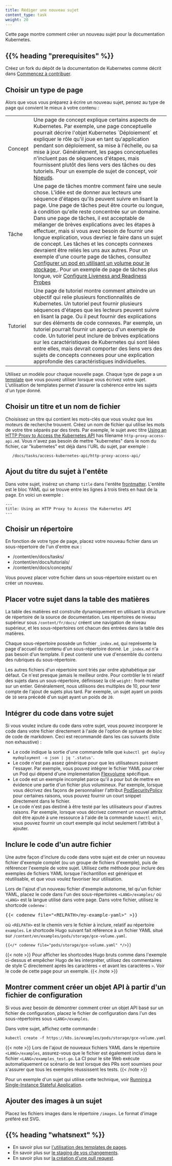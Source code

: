 ```yaml
---
title: Rédiger une nouveau sujet
content_type: task
weight: 20
---
```


<!-- overview -->
Cette page montre comment créer un nouveau sujet pour la documentation Kubernetes.


## {{% heading "prerequisites" %}}

Créez un fork du dépôt de la documentation de Kubernetes comme décrit dans [Commencez à contribuer](/fr/docs/contribute/start/).


<!-- steps -->

## Choisir un type de page

Alors que vous vous préparez à écrire un nouveau sujet, pensez au type de page qui convient le mieux à votre contenu :

<table>

  <tr>
    <td>Concept</td>
    <td>Une page de concept explique certains aspects de Kubernetes. Par exemple, une page conceptuelle pourrait décrire l'objet Kubernetes `Déploiement` et expliquer le rôle qu'il joue en tant qu'application pendant son déploiement, sa mise à l'échelle, ou sa mise à jour. Généralement, les pages conceptuelles n'incluent pas de séquences d'étapes, mais fournissent plutôt des liens vers des tâches ou des tutoriels. Pour un exemple de sujet de concept, voir <a href="/fr/docs/concepts/architecture/nodes/">Noeuds</a>.</td>
  </tr>

  <tr>
    <td>Tâche</td>
    <td>Une page de tâches montre comment faire une seule chose. L'idée est de donner aux lecteurs une séquence d'étapes qu'ils peuvent suivre en lisant la page. Une page de tâches peut être courte ou longue, à condition qu'elle reste concentrée sur un domaine. Dans une page de tâches, il est acceptable de mélanger de brèves explications avec les étapes à effectuer, mais si vous avez besoin de fournir une longue explication, vous devriez le faire dans un sujet de concept. Les tâches et les concepts connexes devraient être reliés les uns aux autres. Pour un exemple d'une courte page de tâches, consultez <a href="/fr/docs/tasks/configure-pod-container/configure-volume-storage/">Configurer un pod en utilisant un volume pour le stockage
</a>. Pour un exemple de page de tâches plus longue, voir <a href="/docs/tasks/configure-pod-container/configure-liveness-readiness-probes/">Configure Liveness and Readiness Probes</a></td>
  </tr>

  <tr>
    <td>Tutoriel</td>
    <td>Une page de tutoriel montre comment atteindre un objectif qui relie plusieurs fonctionnalités de Kubernetes. Un tutoriel peut fournir plusieurs séquences d'étapes que les lecteurs peuvent suivre en lisant la page. Ou il peut fournir des explications sur des éléments de code connexes. Par exemple, un tutoriel pourrait fournir un aperçu d'un exemple de code. Un tutoriel peut inclure de brèves explications sur les caractéristiques de Kubernetes qui sont liées entre elles, mais devrait comporter des liens vers des sujets de concepts connexes pour une explication approfondie des caractéristiques individuelles.</td>
  </tr>

</table>

Utilisez un modèle pour chaque nouvelle page.
Chaque type de page a un [template](/docs/contribute/style/page-templates/) que vous pouvez utiliser lorsque vous écrivez votre sujet.
L'utilisation de templates permet d'assurer la cohérence entre les sujets d'un type donné.

## Choisir un titre et un nom de fichier

Choisissez un titre qui contient les mots-clés que vous voulez que les moteurs de recherche trouvent.
Créez un nom de fichier qui utilise les mots de votre titre séparés par des tirets.
Par exemple, le sujet avec titre [Using an HTTP Proxy to Access the Kubernetes API](/docs/tasks/access-kubernetes-api/http-proxy-access-api/) has filename `http-proxy-access-api.md`.
Vous n'avez pas besoin de mettre "kubernetes" dans le nom du fichier, car "kubernetes" est déjà dans l'URL du sujet, par exemple :

       /docs/tasks/access-kubernetes-api/http-proxy-access-api/

## Ajout du titre du sujet à l'entête

Dans votre sujet, insérez un champ `title` dans l'entête [frontmatter](https://jekyllrb.com/docs/frontmatter/).
L'entête est le bloc YAML qui se trouve entre les lignes à trois tirets en haut de la page.
En voici un exemple :

    ---
    title: Using an HTTP Proxy to Access the Kubernetes API
    ---

## Choisir un répertoire

En fonction de votre type de page, placez votre nouveau fichier dans un sous-répertoire de l'un d'entre eux :

* /content/en/docs/tasks/
* /content/en/docs/tutorials/
* /content/en/docs/concepts/

Vous pouvez placer votre fichier dans un sous-répertoire existant ou en créer un nouveau.

## Placer votre sujet dans la table des matières

La table des matières est construite dynamiquement en utilisant la structure de répertoire de la source de documentation.
Les répertoires de niveau supérieur sous `/content/fr/docs/` créent une navigation de niveau supérieur, et les sous-répertoires ont chacun des entrées dans la table des matières.

Chaque sous-répertoire possède un fichier `_index.md`, qui représente la page d'accueil du contenu d'un sous-répertoire donné.
Le `_index.md` n'a pas besoin d'un template.
Il peut contenir une vue d'ensemble du contenu des rubriques du sous-répertoire.

Les autres fichiers d'un répertoire sont triés par ordre alphabétique par défaut.
Ce n'est presque jamais le meilleur ordre.
Pour contrôler le tri relatif des sujets dans un sous-répertoire, définissez la clé `weight:` front-matter sur un entier.
Généralement, nous utilisons des multiples de 10, pour tenir compte de l'ajout de sujets plus tard.
Par exemple, un sujet ayant un poids de `10` sera précédé d'un sujet ayant un poids de `20`.

## Intégrer du code dans votre sujet

Si vous voulez inclure du code dans votre sujet, vous pouvez incorporer le code dans votre fichier directement à l'aide de l'option de syntaxe de bloc de code de markdown.
Ceci est recommandé dans les cas suivants (liste non exhaustive) :

* Le code indique la sortie d'une commande telle que `kubectl get deploy mydeployment -o json | jq '.status'`.
* Le code n'est pas assez générique pour que les utilisateurs puissent l'essayer.
  Par exemple, vous pouvez intégrer le fichier YAML pour créer un Pod qui dépend d'une implementation [Flexvolume](/docs/concepts/storage/volumes#flexvolume) spécifique.
* Le code est un exemple incomplet parce qu'il a pour but de mettre en évidence une partie d'un fichier plus volumineux.
  Par exemple, lorsque vous décrivez des façons de personnaliser l'attribut [PodSecurityPolicy](/docs/tasks/administer-cluster/sysctl-cluster/#podsecuritypolicy) pour certaines raisons, vous pouvez fournir un court snippet directement dans le fichier.
* Le code n'est pas destiné à être testé par les utilisateurs pour d'autres raisons.
  Par exemple, lorsque vous décrivez comment un nouvel attribut doit être ajouté à une ressource à l'aide de la commande `kubectl edit`, vous pouvez fournir un court exemple qui inclut seulement l'attribut à ajouter.

## Inclure le code d'un autre fichier

Une autre façon d'inclure du code dans votre sujet est de créer un nouveau fichier d'exemple complet (ou un groupe de fichiers d'exemple), puis de référencer l'exemple de votre sujet.
Utilisez cette méthode pour inclure des exemples de fichiers YAML lorsque l'échantillon est générique et réutilisable, et que vous voulez favoriser leur utilisation.

Lors de l'ajout d'un nouveau fichier d'exemple autonome, tel qu'un fichier YAML, placez le code dans l'un des sous-répertoires `<LANG>/examples/` où `<LANG>` est la langue utilisé dans votre page.
Dans votre fichier, utilisez le shortcode `codenew` :

<pre>&#123;&#123;&lt; codenew file="&lt;RELPATH&gt;/my-example-yaml&gt;" &gt;&#125;&#125;</pre>

où `<RELPATH>` est le chemin vers le fichier à inclure, relatif au répertoire `examples`.
Le shortcode Hugo suivant fait référence à un fichier YAML situé sur `/content/en/examples/pods/storage/gce-volume.yaml`.

```none
{{</* codenew file="pods/storage/gce-volume.yaml" */>}}
```

{{< note >}}
Pour afficher les shortcodes Hugo bruts comme dans l'exemple ci-dessus et empêcher Hugo de les interpréter, utilisez des commentaires de style C directement après les caractères `<` et avant les caractères `>`.
Voir le code de cette page pour un exemple.
{{< /note >}}

## Montrer comment créer un objet API à partir d'un fichier de configuration

Si vous avez besoin de démontrer comment créer un objet API basé sur un fichier de configuration, placez le fichier de configuration dans l'un des sous-répertoires sous `<LANG>/examples`.

Dans votre sujet, affichez cette commande :

```
kubectl create -f https://k8s.io/examples/pods/storage/gce-volume.yaml
```

{{< note >}}
Lors de l'ajout de nouveaux fichiers YAML dans le répertoire `<LANG>/examples`, assurez-vous que le fichier est également inclus dans le fichier `<LANG>/examples_test.go`.
La CI pour le site Web exécute automatiquement ce scénario de test lorsque des PRs sont soumises pour s'assurer que tous les exemples réussissent les tests.
{{< /note >}}

Pour un exemple d'un sujet qui utilise cette technique, voir [Running a Single-Instance Stateful Application](/docs/tutorials/stateful-application/run-stateful-application/).

## Ajouter des images à un sujet

Placez les fichiers images dans le répertoire `/images`.
Le format d'image préféré est SVG.



## {{% heading "whatsnext" %}}


* En savoir plus sur [l'utilisation des templates de pages](/docs/home/contribute/page-templates/).
* En savoir plus sur [le staging de vos changements](/docs/home/contribute/stage-documentation-changes/).
* En savoir plus sur [la création d'une pull request](/docs/home/contribute/create-pull-request/).


